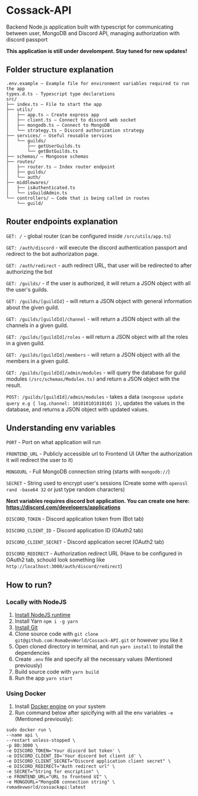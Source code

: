 # Cossack-API
Backend Node.js application built with typescript for communicating between user, MongoDB and Discord API, managing authorization with discord passport 

**This application is still under develompent. Stay tuned for new updates!**
## Folder structure explanation
```
.env.example – Example file for environment variables required to run the app
types.d.ts - Typescript type declarations
src/
├── index.ts – File to start the app
├── utils/
│   ├── app.ts – Create express app
│   ├── client.ts – Connect to discord web socket
│   ├── mongodb.ts – Connect to MongoDB
│   └── strategy.ts – Discord authorization strategy
├── services/ – Useful reusable services
│   └── guilds/
│       ├── getUserGuilds.ts
│       └── getBotGuilds.ts
├── schemas/ – Mongoose schemas
├── routes/
│   ├── router.ts – Index router endpoint
│   ├── guilds/
│   └── auth/
├── middlewares/
│   ├── isAuthenticated.ts
│   └── isGuildAdmin.ts
└── controllers/ – Code that is being called in routes
    └── guild/
```

## Router endpoints explanation

`GET: /` - global router (can be configured inside `/src/utils/app.ts`)

`GET: /auth/discord` - will execute the discord authentication passport and redirect to the bot authorization page.

`GET: /auth/redirect` - auth redirect URL, that user will be redirected to after authorizing the bot

`GET: /guilds/` - if the user is authorized, it will return a JSON object with all the user's guilds.

`GET: /guilds/[guildId]` - will return a JSON object with general information about the given guild.

`GET: /guilds/[guildId]/channel` - will return a JSON object with all the channels in a given guild.

`GET: /guilds/[guildId]/roles` - will return a JSON object with all the roles in a given guild.

`GET: /guilds/[guildId]/members` - will return a JSON object with all the members in a given guild.

`GET: /guilds/[guildId]/admin/modules` - will query the database for guild modules `(/src/schemas/Modules.ts)` and return a JSON object with the result.

`POST: /guilds/[guildId]/admin/modules` - takes a data `(mongoose update query e.g { log.channel: 101010101010101 })`, updates the values in the database, and returns a JSON object with updated values.



## Understanding env variables

`PORT` - Port on what application will run

`FRONTEND_URL` - Publicly accessible url to Frontend UI (After the authorization it will redirect the user to it)

`MONGOURL` - Full MongoDB connection string (starts with `mongodb://`)

`SECRET` - String used to encrypt user's sessions (Create some with `openssl rand -base64 32` or just type random characters)

**Next variables requires discord bot application. You can create one here: https://discord.com/developers/applications**

`DISCORD_TOKEN` - Discord application token from (Bot tab)

`DISCORD_CLIENT_ID` - Discord application ID (OAuth2 tab)

`DISCORD_CLIENT_SECRET` - Discord application secret (OAuth2 tab)

`DISCORD_REDIRECT` - Authorization redirect URL (Have to be configured in OAuth2 tab, schould look something like `http://localhost:3000/auth/discord/redirect`)

## How to run?
### Locally with NodeJS
<ol>
  <li>
    <a href="https://nodejs.org/en">Install NodeJS runtime</a>
  </li>
  <li>
    <a>Install Yarn <code>npm i -g yarn</code></a>
  </li>
  <li>
    <a href="https://git-scm.com/">Install Git</a>
  </li>
  <li>
    Clone source code with <code>git clone git@github.com:RomaDevWorld/Cossack-API.git</code> or however you like it
  </li>
  <li>
    Open cloned directory in terminal, and run <code>yarn install</code> to install the dependencies 
  </li>
  <li>
    Create <code>.env</code> file and specify all the necessary values (Mentioned previously)
  </li>
  <li>
    Build source code with <code>yarn build</code>
  </li>
  <li>
    Run the app <code>yarn start</code>
  </li>
</ol>

### Using Docker

<ol>
  <li>Install <a href="https://docs.docker.com/engine/install/">Docker engine</a> on your system</li>
  <li>
    Run command below after spicifying with all the env variables <code>-e</code> (Mentioned previously):
  </li>
</ol>

```
sudo docker run \
--name api \
--restart unless-stopped \
-p 80:3000 \
-e DISCORD_TOKEN='Your discord bot token' \
-e DISCORD_CLIENT_ID='Your discord bot client id' \
-e DISCORD_CLIENT_SECRET="Discord application client secret" \
-e DISCORD_REDIRECT="Auth redirect url" \
-e SECRET="String for encription" \
-e FRONTEND_URL="URL to frontend UI" \
-e MONGOURL="MongoDB connection string" \
romadevworld/cossackapi:latest
```
